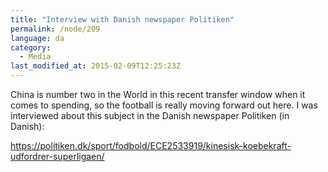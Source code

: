 ```yaml
---
title: "Interview with Danish newspaper Politiken"
permalink: /node/209
language: da
category:
  - Media
last_modified_at: 2015-02-09T12:25:23Z
---
```


China is number two in the World in this recent transfer window when it comes to spending, so the football is really moving forward out here. I was interviewed about this subject in the Danish newspaper Politiken (in Danish):

<https://politiken.dk/sport/fodbold/ECE2533919/kinesisk-koebekraft-udfordrer-superligaen/>
